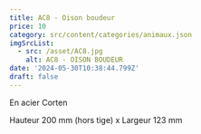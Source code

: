 ```yaml
---
title: AC8 - Oison boudeur
price: 10
category: src/content/categories/animaux.json
imgSrcList:
  - src: /asset/AC8.jpg
    alt: AC8 - OISON BOUDEUR
date: '2024-05-30T10:38:44.799Z'
draft: false
---
```


En acier Corten

Hauteur 200 mm (hors tige) x Largeur 123 mm
